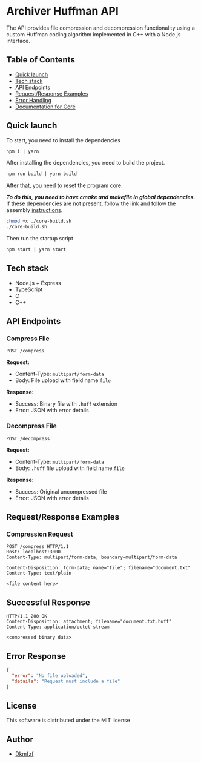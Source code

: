 # Archiver Huffman API

The API provides file compression and decompression functionality using a custom Huffman coding algorithm implemented in C++ with a Node.js interface.

## Table of Contents

- [Quick launch](#quick-launch)
- [Tech stack](#tech-stack)
- [API Endpoints](#api-endpoints)
- [Request/Response Examples](#requestresponse-examples)
- [Error Handling](#error-handling)
- [Documentation for Core](./src/core/README.md)

## Quick launch

To start, you need to install the dependencies

```bash
npm i | yarn
```

After installing the dependencies, you need to build the project.

```bash
npm run build | yarn build
```

After that, you need to reset the program core.

***To do this, you need to have cmake and makefile in global dependencies.*** If these dependencies are not present, follow the link and follow the assembly [instructions](./src/core/README.md).

```bash
chmod +x ./core-build.sh
./core-build.sh
```

Then run the startup script

```bash
npm start | yarn start
```

## Tech stack

- Node.js + Express
- TypeScript
- C
- C++

## API Endpoints

### Compress File
`POST /compress`

**Request:**
- Content-Type: `multipart/form-data`
- Body: File upload with field name `file`

**Response:**
- Success: Binary file with `.huff` extension
- Error: JSON with error details

### Decompress File
`POST /decompress`

**Request:**
- Content-Type: `multipart/form-data`
- Body: `.huff` file upload with field name `file`

**Response:**
- Success: Original uncompressed file
- Error: JSON with error details

## Request/Response Examples

### Compression Request
```http
POST /compress HTTP/1.1
Host: localhost:3000
Content-Type: multipart/form-data; boundary=multipart/form-data

Content-Disposition: form-data; name="file"; filename="document.txt"
Content-Type: text/plain

<file content here>
```

## Successful Response

```http
HTTP/1.1 200 OK
Content-Disposition: attachment; filename="document.txt.huff"
Content-Type: application/octet-stream

<compressed binary data>
```

## Error Response

```json
{
  "error": "No file uploaded",
  "details": "Request must include a file"
}
```

## License

This software is distributed under the MIT license

## Author

- [Dkmfzf](https://github.com/DKMFzF)
